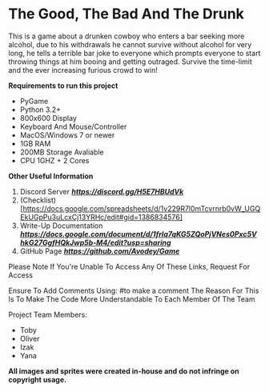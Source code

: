 # The Good, The Bad And The Drunk
This is a game about a drunken cowboy who enters a bar seeking more alcohol, due to his withdrawals he cannot survive without alcohol for very long, he tells a terrible bar joke to everyone which prompts everyone to start throwing things at him booing and getting outraged. Survive the time-limit and the ever increasing furious crowd to win!

**Requirements to run this project**

- PyGame
- Python 3.2+
- 800x600 Display
- Keyboard And Mouse/Controller
- MacOS/Windows 7 or newer
- 1GB RAM
- 200MB Storage Avaliable
- CPU 1GHZ + 2 Cores

**Other Useful Information**

1. Discord Server
***https://discord.gg/H5E7HBUdVk***
2. (Checklist)[https://docs.google.com/spreadsheets/d/1v229R7l0mTcvrnrb0vW_UGQEkUGpPu3uLcxCj13YRHc/edit#gid=1386834576]
3. Write-Up Documentation
***https://docs.google.com/document/d/1frIq7qKG5ZQoPjVNes0Pxc5VhkG27GgfHQkJwp5b-M4/edit?usp=sharing***
4. GitHub Page
***https://github.com/Avodey/Game***

Please Note If You're Unable To Access Any Of These Links, Request For Access

Ensure To Add Comments Using: #to make a comment
The Reason For This Is To Make The Code More Understandable To Each Member Of The Team

Project Team Members:

- Toby
- Oliver
- Izak
- Yana

**All images and sprites were created in-house and do not infringe on copyright usage.**
